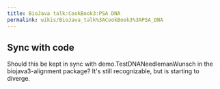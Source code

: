 ```yaml
---
title: BioJava talk:CookBook3:PSA DNA
permalink: wikis/BioJava_talk%3ACookBook3%3APSA_DNA
---
```


Sync with code
--------------

Should this be kept in sync with demo.TestDNANeedlemanWunsch in the
biojava3-alignment package? It's still recognizable, but is starting to
diverge.
